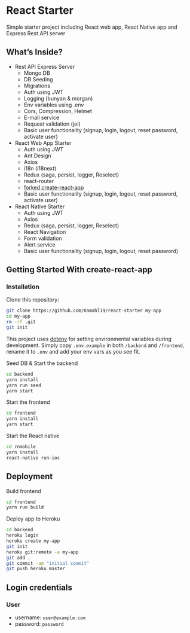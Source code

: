 # React Starter

Simple starter project including React web app, React Native app and Express Rest API server

## What’s Inside?

* Rest API Express Server
    * Mongo DB
    * DB Seeding
    * Migrations
    * Auth using JWT
    * Logging (bunyan & morgan)
    * Env variables using .env
    * Cors, Compression, Helmet
    * E-mail service
    * Request validation (joi)
    * Basic user functionality (signup, login, logout, reset password, activate user)
* React Web App Starter
    * Auth using JWT
    * Ant.Design
    * Axios
    * i18n (i18next)
    * Redux (saga, persist, logger, Reselect)
    * react-router
    * [forked create-react-app](https://github.com/Kamahl19/create-react-app/tree/kamahl19-customizations/packages/react-scripts)
    * Basic user functionality (signup, login, logout, reset password, activate user)
* React Native Starter
    * Auth using JWT
    * Axios
    * Redux (saga, persist, logger, Reselect)
    * React Navigation
    * Form validation
    * Alert service
    * Basic user functionality (signup, login, logout, reset password)

## Getting Started With create-react-app

### Installation

Clone this repository:

```sh
git clone https://github.com/Kamahl19/react-starter my-app
cd my-app
rm -rf .git
git init
```

This project uses [dotenv](https://www.npmjs.com/package/dotenv) for setting environmental variables during development. Simply copy `.env.example` in both ``/backend`` and ``/frontend``, rename it to `.env` and add your env vars as you see fit.

Seed DB & Start the backend

```sh
cd backend
yarn install
yarn run seed
yarn start
```

Start the frontend

```sh
cd frontend
yarn install
yarn start
```

Start the React native

```sh
cd rnmobile
yarn install
react-native run-ios
```

## Deployment

Build frontend
```sh
cd frontend
yarn run build
```

Deploy app to Heroku
```sh
cd backend
heroku login
heroku create my-app
git init
heroku git:remote -a my-app
git add .
git commit -am "initial commit"
git push heroku master
```

## Login credentials

### User

* username: `user@example.com`
* password: `password`
